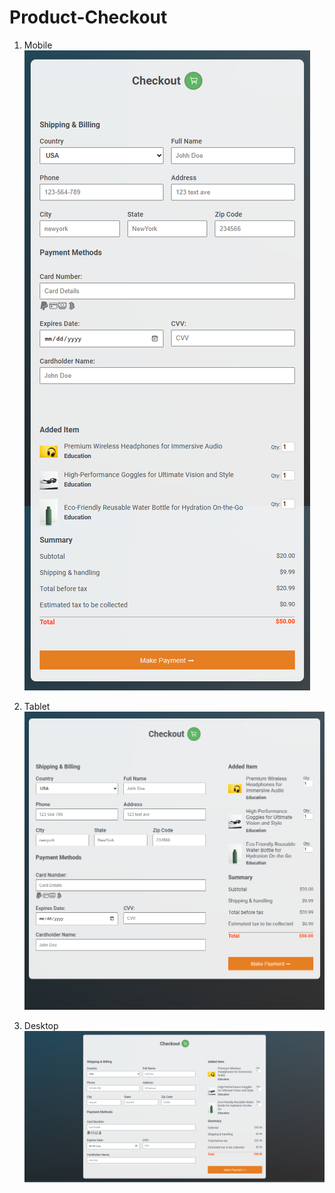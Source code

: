 # Product-Checkout


1. Mobile
![](responsive/phone.png)

2. Tablet
![](responsive/tablet.png)

3. Desktop
![](responsive/desktop.png)
